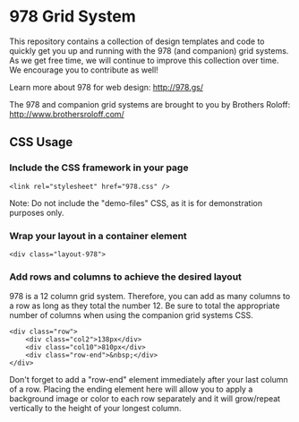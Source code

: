 978 Grid System
===============

This repository contains a collection of design templates and code to quickly get you up and running 
with the 978 (and companion) grid systems. As we get free time, we will continue to improve this 
collection over time. We encourage you to contribute as well!

Learn more about 978 for web design:
<http://978.gs/>

The 978 and companion grid systems are brought to you by Brothers Roloff:
<http://www.brothersroloff.com/>


CSS Usage
---------

### Include the CSS framework in your page ###

	<link rel="stylesheet" href="978.css" />

Note: Do not include the "demo-files" CSS, as it is for demonstration purposes only.


### Wrap your layout in a container element ###

	<div class="layout-978">


### Add rows and columns to achieve the desired layout ###

978 is a 12 column grid system. Therefore, you can add as many columns to a row as long as they 
total the number 12. Be sure to total the appropriate number of columns when using the companion 
grid systems CSS.

	<div class="row">
		<div class="col2">138px</div>
		<div class="col10">810px</div>
		<div class="row-end">&nbsp;</div>
	</div>

Don't forget to add a "row-end" element immediately after your last column of a row. Placing the 
ending element here will allow you to apply a background image or color to each row separately and 
it will grow/repeat vertically to the height of your longest column.
